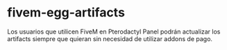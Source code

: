 # fivem-egg-artifacts
Los usuarios que utilicen FiveM en Pterodactyl Panel podrán actualizar los artifacts siempre que quieran sin necesidad de utilizar addons de pago.

